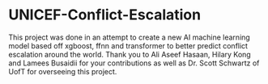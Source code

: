# UNICEF-Conflict-Escalation
This project was done in an attempt to create a new AI machine learning model based off xgboost, ffnn and transformer to better predict conflict escalation around the world.
Thank you to Ali Aseef Hasaan, Hilary Kong and Lamees Busaidii for your contributions as well as Dr. Scott Schwartz of UofT for overseeing this project. 
